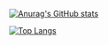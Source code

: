 [![Anurag's GitHub stats](https://github-readme-stats.vercel.app/api?username=Ituking)](https://github.com/anuraghazra/github-readme-stats)

[![Top Langs](https://github-readme-stats.vercel.app/api/top-langs/?username=Ituking)](https://github.com/anuraghazra/github-readme-stats)

